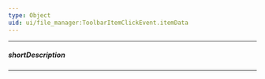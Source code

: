 ```yaml
---
type: Object
uid: ui/file_manager:ToolbarItemClickEvent.itemData
---
```

---
##### shortDescription
<!-- Description goes here -->

---
<!-- Description goes here -->